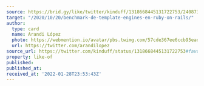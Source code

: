```yaml
---
source: https://brid.gy/like/twitter/kinduff/1318668445131722753/240873982
target: "/2020/10/20/benchmark-de-template-engines-en-ruby-on-rails/"
author:
  type: card
  name: Arandi López
  photo: https://webmention.io/avatar/pbs.twimg.com/57cde367ee6ccb95ead684f0e897aaf9966b66ba70d5c87f625b5914da65f1d1.jpg
  url: https://twitter.com/arandilopez
source_url: https://twitter.com/kinduff/status/1318668445131722753#favorited-by-240873982
property: like-of
published:
published_at:
received_at: '2022-01-28T23:53:43Z'
---
```


